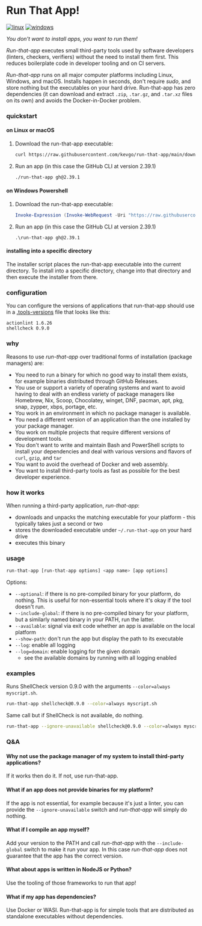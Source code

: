# Run That App!

[![linux](https://github.com/kevgo/run-that-app/actions/workflows/ci_linux.yml/badge.svg)](https://github.com/kevgo/run-that-app/actions/workflows/ci_linux.yml)
[![windows](https://github.com/kevgo/run-that-app/actions/workflows/ci_windows.yml/badge.svg)](https://github.com/kevgo/run-that-app/actions/workflows/ci_windows.yml)

_You don't want to install apps, you want to run them!_

_Run-that-app_ executes small third-party tools used by software developers
(linters, checkers, verifiers) without the need to install them first. This
reduces boilerplate code in developer tooling and on CI servers.

_Run-that-app_ runs on all major computer platforms including Linux, Windows,
and macOS. Installs happen in seconds, don't require _sudo_, and store nothing
but the executables on your hard drive. Run-that-app has zero dependencies (it
can download and extract `.zip`, `.tar.gz`, and `.tar.xz` files on its own) and
avoids the Docker-in-Docker problem.

### quickstart

#### on Linux or macOS

1. Download the run-that-app executable:

   ```bash
   curl https://raw.githubusercontent.com/kevgo/run-that-app/main/download.sh | sh
   ```

2. Run an app (in this case the GitHub CLI at version 2.39.1)

   ```bash
   ./run-that-app gh@2.39.1
   ```

#### on Windows Powershell

1. Download the run-that-app executable:

   ```powershell
   Invoke-Expression (Invoke-WebRequest -Uri "https://raw.githubusercontent.com/kevgo/run-that-app/main/download.ps1" -UseBasicParsing).Content
   ```

2. Run an app (in this case the GitHub CLI at version 2.39.1)

   ```batchfile
   .\run-that-app gh@2.39.1
   ```

#### installing into a specific directory

The installer script places the run-that-app executable into the current
directory. To install into a specific directory, change into that directory and
then execute the installer from there.

### configuration

You can configure the versions of applications that run-that-app should use in a
[.tools-versions](https://asdf-vm.com/manage/configuration.html) file that looks
like this:

```
actionlint 1.6.26
shellcheck 0.9.0
```

### why

Reasons to use _run-that-app_ over traditional forms of installation (package
managers) are:

- You need to run a binary for which no good way to install them exists, for
  example binaries distributed through GitHub Releases.
- You use or support a variety of operating systems and want to avoid having to
  deal with an endless variety of package managers like Homebrew, Nix, Scoop,
  Chocolatey, winget, DNF, pacman, apt, pkg, snap, zypper, xbps, portage, etc.
- You work in an environment in which no package manager is available.
- You need a different version of an application than the one installed by your
  package manager.
- You work on multiple projects that require different versions of development
  tools.
- You don't want to write and maintain Bash and PowerShell scripts to install
  your dependencies and deal with various versions and flavors of `curl`,
  `gzip`, and `tar`
- You want to avoid the overhead of Docker and web assembly.
- You want to install third-party tools as fast as possible for the best
  developer experience.

### how it works

When running a third-party application, _run-that-app_:

- downloads and unpacks the matching executable for your platform - this
  typically takes just a second or two
- stores the downloaded executable under `~/.run-that-app` on your hard drive
- executes this binary

### usage

```bash
run-that-app [run-that-app options] <app name> [app options]
```

Options:

- `--optional`: if there is no pre-compiled binary for your platform, do
  nothing. This is useful for non-essential tools where it's okay if the tool
  doesn't run.
- `--include-global`: if there is no pre-compiled binary for your platform, but
  a similarly named binary in your PATH, run the latter.
- `--available`: signal via exit code whether an app is available on the local
  platform
- `--show-path`: don't run the app but display the path to its executable
- `--log`: enable all logging
- `--log=domain`: enable logging for the given domain
  - see the available domains by running with all logging enabled

### examples

Runs ShellCheck version 0.9.0 with the arguments `--color=always myscript.sh`.

```bash
run-that-app shellcheck@0.9.0 --color=always myscript.sh
```

Same call but if ShellCheck is not available, do nothing.

```bash
run-that-app --ignore-unavailable shellcheck@0.9.0 --color=always myscript.sh
```

### Q&A

#### Why not use the package manager of my system to install third-party applications?

If it works then do it. If not, use run-that-app.

#### What if an app does not provide binaries for my platform?

If the app is not essential, for example because it's just a linter, you can
provide the `--ignore-unavailable` switch and _run-that-app_ will simply do
nothing.

#### What if I compile an app myself?

Add your version to the PATH and call _run-that-app_ with the `--include-global`
switch to make it run your app. In this case _run-that-app_ does not guarantee
that the app has the correct version.

#### What about apps is written in NodeJS or Python?

Use the tooling of those frameworks to run that app!

#### What if my app has dependencies?

Use Docker or WASI. Run-that-app is for simple tools that are distributed as
standalone executables without dependencies.
